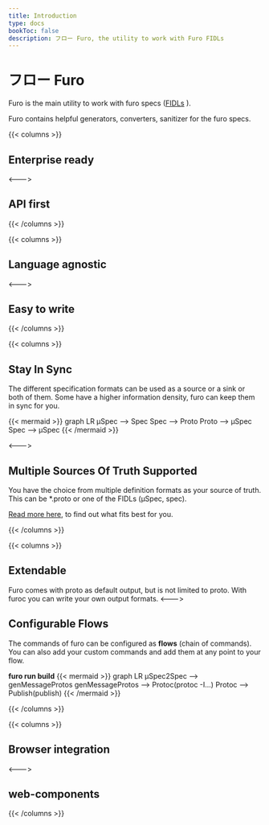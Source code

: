 ```yaml
---
title: Introduction
type: docs
bookToc: false
description: フロー Furo, the utility to work with Furo FIDLs 
---
```


# フロー Furo
Furo is the main utility to work with furo specs ([FIDLs](https://fidl.furo.pro) ).

Furo contains helpful generators, converters, sanitizer for the furo specs.


{{< columns >}}
## Enterprise ready
<--->
## API first
{{< /columns >}}

{{< columns >}}
## Language agnostic
<--->
## Easy to write
{{< /columns >}}


{{< columns >}}
## Stay In Sync

The different specification formats can be used as a source or a sink or both of them. Some have a higher information 
density, furo can keep them in sync for you.

{{< mermaid >}}
graph LR
µSpec --> Spec
Spec --> Proto
Proto --> µSpec
Spec --> µSpec
{{< /mermaid >}}


<--->

## Multiple Sources Of Truth Supported
You have the choice from multiple definition formats as your source of truth.
This can be *.proto or one of the FIDLs (µSpec, spec). 

[Read more here](/docs/sourceoftruth/), to find out what fits best for you.

{{< /columns >}}

{{< columns >}}
## Extendable
Furo comes with proto as default output, but is not limited to proto. With furoc you can write your own output formats.
<--->
## Configurable Flows
The commands of furo can be configured as **flows** (chain of commands). You can also add your custom commands and 
add them at any point to your flow. 

**furo run build**
{{< mermaid >}}
graph LR
µSpec2Spec --> genMessageProtos
genMessageProtos --> Protoc(protoc -I...)
Protoc --> Publish(publish)
{{< /mermaid >}}

{{< /columns >}}


{{< columns >}}
## Browser integration
<--->
## web-components
{{< /columns >}}
